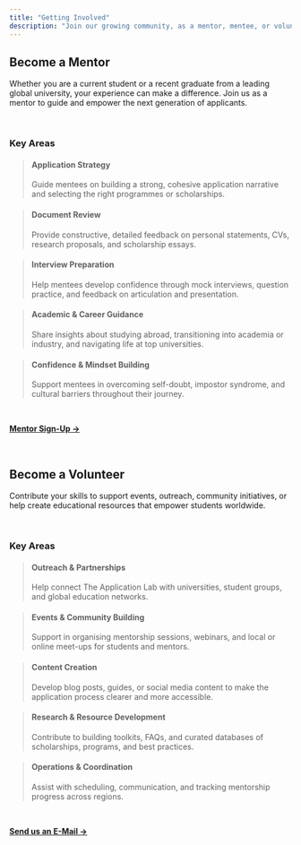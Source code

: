 ```yaml
---
title: "Getting Involved"
description: "Join our growing community, as a mentor, mentee, or volunteer, and help make higher education more accessible for everyone."
---
```


<h2>Become a <span class="gradient-text">Mentor</span></h2>

Whether you are a current student or a recent graduate from a leading global university, your experience can make a difference. Join us as a mentor to guide and empower the next generation of applicants.

<br>

### Key Areas

> <h4>Application Strategy</h4><p>Guide mentees on building a strong, cohesive application narrative and selecting the right programmes or scholarships.</p>

> <h4>Document Review</h4><p>Provide constructive, detailed feedback on personal statements, CVs, research proposals, and scholarship essays.</p>

> <h4>Interview Preparation</h4><p>Help mentees develop confidence through mock interviews, question practice, and feedback on articulation and presentation.</p>

> <h4>Academic & Career Guidance</h4><p>Share insights about studying abroad, transitioning into academia or industry, and navigating life at top universities.</p>

> <h4>Confidence & Mindset Building</h4><p>Support mentees in overcoming self-doubt, impostor syndrome, and cultural barriers throughout their journey.</p>

<br>

**[Mentor Sign-Up →](https://forms.office.com/r/CDaYdmMbz3)**

<br>

<h2>Become a <span class="gradient-text">Volunteer</span></h2>

Contribute your skills to support events, outreach, community initiatives, or help create educational resources that empower students worldwide.

<br>

### Key Areas

> <h4>Outreach & Partnerships</h4><p>Help connect The Application Lab with universities, student groups, and global education networks.</p>

> <h4>Events & Community Building</h4><p>Support in organising mentorship sessions, webinars, and local or online meet-ups for students and mentors.</p>

> <h4>Content Creation</h4><p>Develop blog posts, guides, or social media content to make the application process clearer and more accessible.</p>

> <h4>Research & Resource Development</h4><p>Contribute to building toolkits, FAQs, and curated databases of scholarships, programs, and best practices.</p>

> <h4>Operations & Coordination</h4><p>Assist with scheduling, communication, and tracking mentorship progress across regions.</p>

<br>

**[Send us an E-Mail →](mailto:info@theapplicationlab.com)**